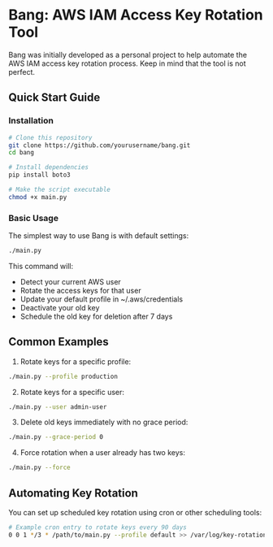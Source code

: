 # Bang: AWS IAM Access Key Rotation Tool

Bang was initially developed as a personal project to help automate the AWS IAM access key rotation process. Keep in mind that the tool is not perfect.

## Quick Start Guide

### Installation

```bash
# Clone this repository
git clone https://github.com/yourusername/bang.git
cd bang

# Install dependencies
pip install boto3

# Make the script executable
chmod +x main.py
```

### Basic Usage

The simplest way to use Bang is with default settings:

```bash
./main.py
```

This command will:
* Detect your current AWS user
* Rotate the access keys for that user
* Update your default profile in ~/.aws/credentials
* Deactivate your old key
* Schedule the old key for deletion after 7 days

## Common Examples

1. Rotate keys for a specific profile:

```bash
./main.py --profile production
```

2. Rotate keys for a specific user:

```bash
./main.py --user admin-user
```

3. Delete old keys immediately with no grace period:

```bash
./main.py --grace-period 0
```

4. Force rotation when a user already has two keys:

```bash
./main.py --force
```

## Automating Key Rotation

You can set up scheduled key rotation using cron or other scheduling tools:

```bash
# Example cron entry to rotate keys every 90 days
0 0 1 */3 * /path/to/main.py --profile default >> /var/log/key-rotation.log 2>&1
```